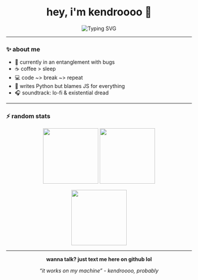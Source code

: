 <h1 align="center">hey, i'm kendroooo 👋</h1>

<p align="center">
  <img src="https://readme-typing-svg.demolab.com?font=Fira+Code&pause=1000&color=FFFFFF&width=435&lines=kendroooo;debugging+my+life" alt="Typing SVG" />
</p>

---

### ✨ about me  
- 🐛 currently in an entanglement with bugs  
- ☕ coffee > sleep  
- 💻 code ~> break ~> repeat  
- 🐍 writes Python but blames JS for everything  
- 🎧 soundtrack: lo-fi & existential dread  

---

### ⚡ random stats

<p align="center">
  <img src="https://github-readme-stats.vercel.app/api?username=kendroooo&show_icons=true&theme=tokyonight&hide_border=true" height="150"/>
  <img src="https://github-readme-streak-stats.herokuapp.com/?user=kendroooo&theme=tokyonight&hide_border=true" height="150"/>
</p>

<p align="center">
  <img src="https://github-readme-stats.vercel.app/api/top-langs/?username=kendroooo&layout=compact&theme=tokyonight&hide_border=true" height="150"/>
</p>

---

<p align="center">
  <b>wanna talk? just text me here on github lol</b>
</p>


<p align="center">
  <i>“it works on my machine” - kendroooo, probably</i>
</p>
